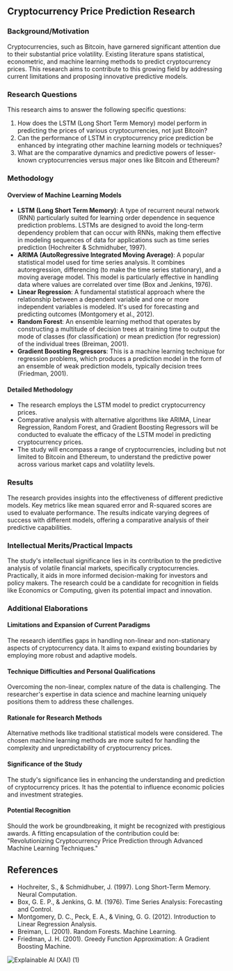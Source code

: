 ## Cryptocurrency Price Prediction Research

### Background/Motivation
Cryptocurrencies, such as Bitcoin, have garnered significant attention due to their substantial price volatility. Existing literature spans statistical, econometric, and machine learning methods to predict cryptocurrency prices. This research aims to contribute to this growing field by addressing current limitations and proposing innovative predictive models.

### Research Questions
This research aims to answer the following specific questions:
1. How does the LSTM (Long Short Term Memory) model perform in predicting the prices of various cryptocurrencies, not just Bitcoin?
2. Can the performance of LSTM in cryptocurrency price prediction be enhanced by integrating other machine learning models or techniques?
3. What are the comparative dynamics and predictive powers of lesser-known cryptocurrencies versus major ones like Bitcoin and Ethereum?

### Methodology

#### Overview of Machine Learning Models
- **LSTM (Long Short Term Memory)**: A type of recurrent neural network (RNN) particularly suited for learning order dependence in sequence prediction problems. LSTMs are designed to avoid the long-term dependency problem that can occur with RNNs, making them effective in modeling sequences of data for applications such as time series prediction (Hochreiter & Schmidhuber, 1997).
- **ARIMA (AutoRegressive Integrated Moving Average)**: A popular statistical model used for time series analysis. It combines autoregression, differencing (to make the time series stationary), and a moving average model. This model is particularly effective in handling data where values are correlated over time (Box and Jenkins, 1976).
- **Linear Regression**: A fundamental statistical approach where the relationship between a dependent variable and one or more independent variables is modeled. It's used for forecasting and predicting outcomes (Montgomery et al., 2012).
- **Random Forest**: An ensemble learning method that operates by constructing a multitude of decision trees at training time to output the mode of classes (for classification) or mean prediction (for regression) of the individual trees (Breiman, 2001).
- **Gradient Boosting Regressors**: This is a machine learning technique for regression problems, which produces a prediction model in the form of an ensemble of weak prediction models, typically decision trees (Friedman, 2001).

#### Detailed Methodology
- The research employs the LSTM model to predict cryptocurrency prices.
- Comparative analysis with alternative algorithms like ARIMA, Linear Regression, Random Forest, and Gradient Boosting Regressors will be conducted to evaluate the efficacy of the LSTM model in predicting cryptocurrency prices.
- The study will encompass a range of cryptocurrencies, including but not limited to Bitcoin and Ethereum, to understand the predictive power across various market caps and volatility levels.

### Results
The research provides insights into the effectiveness of different predictive models. Key metrics like mean squared error and R-squared scores are used to evaluate performance. The results indicate varying degrees of success with different models, offering a comparative analysis of their predictive capabilities.

### Intellectual Merits/Practical Impacts
The study's intellectual significance lies in its contribution to the predictive analysis of volatile financial markets, specifically cryptocurrencies. Practically, it aids in more informed decision-making for investors and policy makers. The research could be a candidate for recognition in fields like Economics or Computing, given its potential impact and innovation.

### Additional Elaborations

#### Limitations and Expansion of Current Paradigms
The research identifies gaps in handling non-linear and non-stationary aspects of cryptocurrency data. It aims to expand existing boundaries by employing more robust and adaptive models.
   
#### Technique Difficulties and Personal Qualifications
Overcoming the non-linear, complex nature of the data is challenging. The researcher's expertise in data science and machine learning uniquely positions them to address these challenges.

#### Rationale for Research Methods
Alternative methods like traditional statistical models were considered. The chosen machine learning methods are more suited for handling the complexity and unpredictability of cryptocurrency prices.

#### Significance of the Study
The study's significance lies in enhancing the understanding and prediction of cryptocurrency prices. It has the potential to influence economic policies and investment strategies.

#### Potential Recognition
Should the work be groundbreaking, it might be recognized with prestigious awards. A fitting encapsulation of the contribution could be: "Revolutionizing Cryptocurrency Price Prediction through Advanced Machine Learning Techniques."

## References
- Hochreiter, S., & Schmidhuber, J. (1997). Long Short-Term Memory. Neural Computation.
- Box, G. E. P., & Jenkins, G. M. (1976). Time Series Analysis: Forecasting and Control.
- Montgomery, D. C., Peck, E. A., & Vining, G. G. (2012). Introduction to Linear Regression Analysis.
- Breiman, L. (2001). Random Forests. Machine Learning.
- Friedman, J. H. (2001). Greedy Function Approximation: A Gradient Boosting Machine.

![Explainable AI (XAI) (1)](https://github.com/Rising-Stars-by-Sunshine/Zakhar_Merinov_Zm76_Econ_211/assets/149359655/03708627-db91-49d0-8c1e-bc11e68d4e13)

